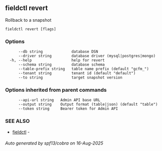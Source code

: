 ## fieldctl revert

Rollback to a snapshot

```
fieldctl revert [flags]
```

### Options

```
      --db string             database DSN
      --driver string         database driver (mysql|postgres|mongo)
  -h, --help                  help for revert
      --schema string         database schema
      --table-prefix string   table name prefix (default "gcfm_")
      --tenant string         tenant id (default "default")
      --to string             target snapshot version
```

### Options inherited from parent commands

```
      --api-url string   Admin API base URL
      --output string    Output format (table|json) (default "table")
      --token string     Bearer token for Admin API
```

### SEE ALSO

* [fieldctl](fieldctl.md)	 - 

###### Auto generated by spf13/cobra on 16-Aug-2025
